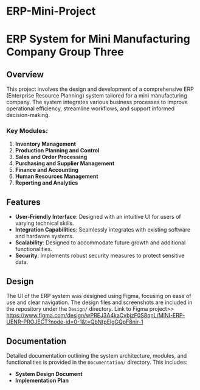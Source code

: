 # ERP-Mini-Project
# ERP System for Mini Manufacturing Company Group Three

## Overview
This project involves the design and development of a comprehensive ERP (Enterprise Resource Planning) system tailored for a mini manufacturing company. The system integrates various business processes to improve operational efficiency, streamline workflows, and support informed decision-making.

### Key Modules:
1. **Inventory Management**
2. **Production Planning and Control**
3. **Sales and Order Processing**
4. **Purchasing and Supplier Management**
5. **Finance and Accounting**
6. **Human Resources Management**
7. **Reporting and Analytics**

## Features
- **User-Friendly Interface**: Designed with an intuitive UI for users of varying technical skills.
- **Integration Capabilities**: Seamlessly integrates with existing software and hardware systems.
- **Scalability**: Designed to accommodate future growth and additional functionalities.
- **Security**: Implements robust security measures to protect sensitive data.

## Design
The UI of the ERP system was designed using Figma, focusing on ease of use and clear navigation. The design files and screenshots are included in the repository under the `Design/` directory.
Link to Figma project>>  https://www.figma.com/design/wPREJ3A4kaCvbjzF0S8qnL/MINI-ERP-UENR-PROJECT?node-id=0-1&t=QbNtpElgGQpF8nir-1

## Documentation
Detailed documentation outlining the system architecture, modules, and functionalities is provided in the `Documentation/` directory. This includes:
- **System Design Document**
- **Implementation Plan**

